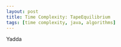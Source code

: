 ```yaml
---
layout: post
title: Time Complexity: TapeEquilibrium
tags: [time complexity, java, algorithms]
---
```


Yadda
